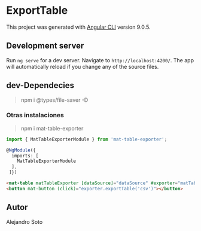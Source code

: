 # ExportTable

This project was generated with [Angular CLI](https://github.com/angular/angular-cli) version 9.0.5.

## Development server

Run `ng serve` for a dev server. Navigate to `http://localhost:4200/`. The app will automatically reload if you change any of the source files.

## dev-Dependecies

> npm i @types/file-saver -D

### Otras instalaciones

> npm i mat-table-exporter

```TypeScript
import { MatTableExporterModule } from 'mat-table-exporter';

@NgModule({
  imports: [
    MatTableExporterModule
  ],
 ]})
```
```html
<mat-table matTableExporter [dataSource]="dataSource" #exporter="matTableExporter">
<button mat-button (click)="exporter.exportTable('csv')"></button>
```

## Autor

Alejandro Soto
